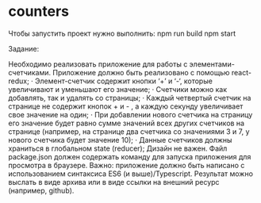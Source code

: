 # counters

Чтобы запустить проект нужно выполнить:
  npm run build
  npm start
  
Задание:

Необходимо реализовать приложение для работы с элементами-счетчиками. Приложение должно быть реализовано с помощью react-redux; · Элемент-счетчик содержит кнопки ‘+’ и ‘-‘, которые увеличивают и уменьшают его значение; · Счетчики можно как добавлять, так и удалять со страницы; · Каждый четвертый счетчик на странице не содержит кнопок + и - , а каждую секунду увеличивает свое значение на один; · При добавлении нового счетчика на страницу его значение будет равно сумме значений всех других счетчиков на странице (например, на странице два счетчика со значениями 3 и 7, у нового счетчика будет значение 10); · Данные счетчиков должны храниться в глобальном state (reducer); Дизайн не важен. Файл package.json должен содержать команду для запуска приложения для просмотра в браузере. Важно: приложение должно быть написано с использованием синтаксиса ES6 (и выше)/Typescript. Результат можно выслать в виде архива или в виде ссылки на внешний ресурс (например, github).
